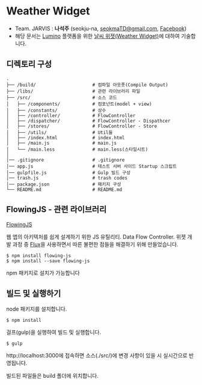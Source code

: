 # Weather Widget
* Team. JARVIS : **나석주** (seokju-na, [seokmaTD@gmail.com](mailTo:seokmaTD@gmail.com), [Facebook](https://www.facebook.com/seokma))
* 해당 문서는 [Lumino](https://github.com/1step6thswmaestro/12) 플랫폼을 위한 [날씨 위젯(Weather Widget)](https://github.com/1step6thswmaestro/12/tree/master/widgets/weather)에 대하여 기술합니다.




## 디렉토리 구성

```
.
├── /build/                     # 컴파일 아웃풋(Compile Output)
├── /libs/                      # 관련 라이브러리 파일
├── /src/                       # 소스 코드
│   ├── /components/            # 컴포넌트(model + view)
│   ├── /constants/             # 상수
│   ├── /controller/            # FlowController
│   ├── /dispatcher/            # FlowController - Dispathcer
│   ├── /stores/                # FlowController - Store
│   ├── /utils/                 # Util들
│   ├── /index.html             # index.html
│   ├── /main.js                # main.js
│   └── /main.less              # main.less(스타일시트)
│
│── .gitignore                  # .gitignore
│── app.js                      # 테스트 서버 사이드 Startup 스크립트
│── gulpfile.js                 # Gulp 빌드 구성
│── trash.js                    # trash codes
│── package.json                # 패키지 구성
└── README.md                   # README.md
```

## FlowingJS - 관련 라이브러리
[FlowingJS](https://github.com/seokju-na/FlowingJS)

웹 앱의 아키텍처를 쉽게 설계하기 위한 JS 유틸리티. Data Flow Controller.
위젯 개발 과정 중 [Flux](https://facebook.github.io/flux/)을 사용하면서 따른 불편한 점들을 해결하기 위해 만들었습니다.

```shell
$ npm install flowing-js
$ npm install --save flowing-js
```

npm 패키지로 설치가 가능합니다



## 빌드 및 실행하기
node 패키지를 설치합니다.

```shell
$ npm install
```

걸프(gulp)을 실행하여 빌드 및 실행합니다.

```shell
$ gulp
```

http://localhost:3000에 접속하면 소스(./src/)에 변경 사항이 있을 시 실시간으로 반영됩니다.

빌드된 파일들은 build 폴더에 위치합니다.
